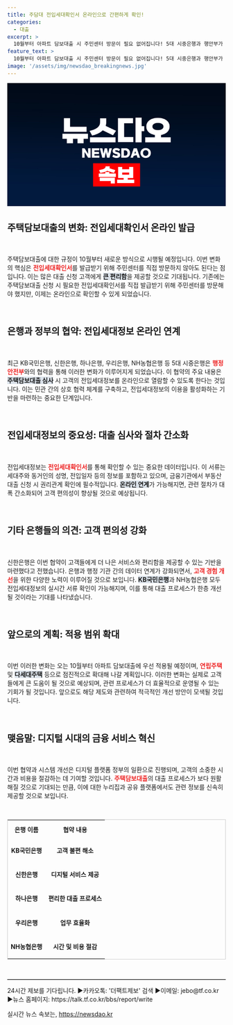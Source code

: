 ```yaml
---
title: 주담대 전입세대확인서 온라인으로 간편하게 확인!
categories:
  - 대출
excerpt: >
  10월부터 아파트 담보대출 시 주민센터 방문이 필요 없어집니다! 5대 시중은행과 행안부가 협력해 전입세대정보를 온라인으로 확인할 수 있는 길이 열렸습니다. 번거로운 절차 없이 더 빠르고 편리한 대출을 이용해보세요!
feature_text: >
  10월부터 아파트 담보대출 시 주민센터 방문이 필요 없어집니다! 5대 시중은행과 행안부가 협력해 전입세대정보를 온라인으로 확인할 수 있는 길이 열렸습니다. 번거로운 절차 없이 더 빠르고 편리한 대출을 이용해보세요!
image: '/assets/img/newsdao_breakingnews.jpg'
---
```


<p><img src="/assets/img/newsdao_breakingnews.jpg" alt="cryptoinkorea 속보" /></p>

<h2 data-ke-size="size26">주택담보대출의 변화: 전입세대확인서 온라인 발급</h2>

<p data-ke-size="size16">&nbsp;</p>

<p>주택담보대출에 대한 규정이 10월부터 새로운 방식으로 시행될 예정입니다. 이번 변화의 핵심은 <b><span style="color: #ee2323;">전입세대확인서</span></b>를 발급받기 위해 주민센터를 직접 방문하지 않아도 된다는 점입니다. 이는 많은 대출 신청 고객에게 <b><span style="background-color: #21538527;">큰 편리함</span></b>을 제공할 것으로 기대됩니다. 기존에는 주택담보대출 신청 시 필요한 전입세대확인서를 직접 발급받기 위해 주민센터를 방문해야 했지만, 이제는 온라인으로 확인할 수 있게 되었습니다. </p>

<p data-ke-size="size16">&nbsp;</p>

<h2 data-ke-size="size26">은행과 정부의 협약: 전입세대정보 온라인 연계</h2>

<p data-ke-size="size16">&nbsp;</p>

<p>최근 KB국민은행, 신한은행, 하나은행, 우리은행, NH농협은행 등 5대 시중은행은 <b><span style="color: #ee2323;">행정안전부</span></b>와의 협력을 통해 이러한 변화가 이루어지게 되었습니다. 이 협약의 주요 내용은 <b><span style="background-color: #21538527;">주택담보대출 심사</span></b> 시 고객의 전입세대정보를 온라인으로 열람할 수 있도록 한다는 것입니다. 이는 민관 간의 상호 협력 체계를 구축하고, 전입세대정보의 이용을 활성화하는 기반을 마련하는 중요한 단계입니다. </p>

<p data-ke-size="size16">&nbsp;</p>

<h2 data-ke-size="size26">전입세대정보의 중요성: 대출 심사와 절차 간소화</h2>

<p data-ke-size="size16">&nbsp;</p>

<p>전입세대정보는 <b><span style="color: #ee2323;">전입세대확인서</span></b>를 통해 확인할 수 있는 중요한 데이터입니다. 이 서류는 세대주와 동거인의 성명, 전입일자 등의 정보를 포함하고 있으며, 금융기관에서 부동산 대출 신청 시 권리관계 확인에 필수적입니다. <b><span style="background-color: #21538527;">온라인 연계</span></b>가 가능해지면, 관련 절차가 대폭 간소화되어 고객 편의성이 향상될 것으로 예상됩니다. </p>

<p data-ke-size="size16">&nbsp;</p>

<h2 data-ke-size="size26">기타 은행들의 의견: 고객 편의성 강화</h2>

<p data-ke-size="size16">&nbsp;</p>

<p>신한은행은 이번 협약이 고객들에게 더 나은 서비스와 편리함을 제공할 수 있는 기반을 마련했다고 전했습니다. 은행과 행정 기관 간의 데이터 연계가 강화되면서, <b><span style="color: #ee2323;">고객 경험 개선</span></b>을 위한 다양한 노력이 이루어질 것으로 보입니다. <b><span style="background-color: #21538527;">KB국민은행</span></b>과 NH농협은행 모두 전입세대정보의 실시간 서류 확인이 가능해지며, 이를 통해 대출 프로세스가 한층 개선될 것이라는 기대를 나타냈습니다. </p>

<p data-ke-size="size16">&nbsp;</p>

<h2 data-ke-size="size26">앞으로의 계획: 적용 범위 확대</h2>

<p data-ke-size="size16">&nbsp;</p>

<p>이번 이러한 변화는 오는 10월부터 아파트 담보대출에 우선 적용될 예정이며, <b><span style="color: #ee2323;">연립주택</span></b> 및 <b><span style="background-color: #21538527;">다세대주택</span></b> 등으로 점진적으로 확대해 나갈 계획입니다. 이러한 변화는 실제로 고객들에게 큰 도움이 될 것으로 예상되며, 관련 프로세스가 더 효율적으로 운영될 수 있는 기회가 될 것입니다. 앞으로도 해당 제도와 관련하여 적극적인 개선 방안이 모색될 것입니다. </p>

<p data-ke-size="size16">&nbsp;</p>

<h2 data-ke-size="size26">맺음말: 디지털 시대의 금융 서비스 혁신</h2>

<p data-ke-size="size16">&nbsp;</p>

<p>이번 협약과 시스템 개선은 디지털 플랫폼 정부의 일환으로 진행되며, 고객의 소중한 시간과 비용을 절감하는 데 기여할 것입니다. <b><span style="color: #ee2323;">주택담보대출</span></b>의 대출 프로세스가 보다 원활해질 것으로 기대되는 만큼, 이에 대한 누리집과 공유 플랫폼에서도 관련 정보를 신속히 제공할 것으로 보입니다. </p>

<p data-ke-size="size16">&nbsp;</p>

<table style="width:100%; border: 1px solid #ccc;">
  <tr>
    <th style="text-align: center; height: 35px;"><b>은행 이름</b></th>
    <th style="text-align: center; height: 35px;"><b>협약 내용</b></th>
  </tr>
  <tr>
    <td style="text-align: center; height: 50px;"><b>KB국민은행</b></td>
    <td style="text-align: center; height: 50px;"><b>고객 불편 해소</b></td>
  </tr>
  <tr>
    <td style="text-align: center; height: 50px;"><b>신한은행</b></td>
    <td style="text-align: center; height: 50px;"><b>디지털 서비스 제공</b></td>
  </tr>
  <tr>
    <td style="text-align: center; height: 50px;"><b>하나은행</b></td>
    <td style="text-align: center; height: 50px;"><b>편리한 대출 프로세스</b></td>
  </tr>
  <tr>
    <td style="text-align: center; height: 50px;"><b>우리은행</b></td>
    <td style="text-align: center; height: 50px;"><b>업무 효율화</b></td>
  </tr>
  <tr>
    <td style="text-align: center; height: 50px;"><b>NH농협은행</b></td>
    <td style="text-align: center; height: 50px;"><b>시간 및 비용 절감</b></td>
  </tr>
</table>

<p data-ke-size="size16">&nbsp;</p>

<hr style="border-top: 1px solid #999999;"/>

<p data-ke-size="size16">24시간 제보를 기다립니다. ▶카카오톡: '더팩트제보' 검색 ▶이메일: jebo@tf.co.kr ▶뉴스 홈페이지: https://talk.tf.co.kr/bbs/report/write</p>
실시간 뉴스 속보는, <a href="https://newsdao.kr" rel="dofollow">https://newsdao.kr</a>


